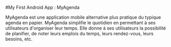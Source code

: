 #My First Android App : MyAgenda

MyAgenda est une application mobile alternative plus pratique du typique agenda en papier. MyAgenda simplifie le quotidien  en  permettant à ses utilisateurs d'organiser leur temps. Elle donne à ses utilisateurs la possibilité de planifier, de noter leurs emplois du temps, leurs rendez-vous, leurs besoins, etc.
